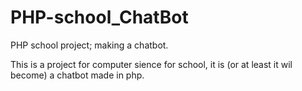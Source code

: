 # PHP-school_ChatBot
PHP school project; making a chatbot.

This is a project for computer sience for school, it is (or at least it wil become) a chatbot made in php.
